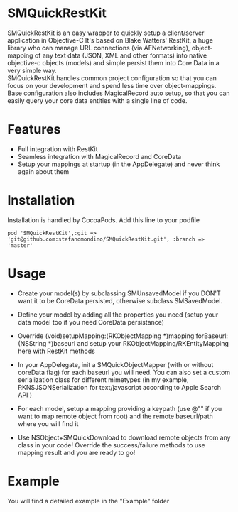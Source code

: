 SMQuickRestKit
==============

SMQuickRestKit is an easy wrapper to quickly setup a client/server application in Objective-C
It's based on Blake Watters' RestKit, a huge library who can manage URL connections (via AFNetworking), object-mapping of any text data (JSON, XML and other formats) into native objective-c objects (models) and simple persist them into Core Data in a very simple way.  
SMQuickRestKit handles common project configuration so that you can focus on your development and spend less time over object-mappings.
Base configuration also includes MagicalRecord auto setup, so that you can easily query your core data entities with a single line of code.

Features
========

*   Full integration with RestKit
*   Seamless integration with MagicalRecord and CoreData
* 	Setup your mappings at startup (in the AppDelegate) and never think again about them

Installation
============

Installation is handled by CocoaPods.
Add this line to your podfile

	pod 'SMQuickRestKit',:git => 'git@github.com:stefanomondino/SMQuickRestKit.git', :branch => 'master'


Usage
=====
*   Create your model(s) by subclassing SMUnsavedModel if you DON'T want it to be CoreData persisted, otherwise subclass SMSavedModel.

*   Define your model by adding all the properties you need (setup your data model too if you need CoreData persistance)

* 	Override (void)setupMapping:(RKObjectMapping *)mapping forBaseurl:(NSString *)baseurl and setup your RKObjectMapping/RKEntityMapping here with RestKit methods

*	In your AppDelegate, init a SMQuickObjectMapper (with or without coreData flag) for each baseurl you will need. You can also set a custom serialization class for different mimetypes (in my example, RKNSJSONSerialization for text/javascript according to Apple Search API )

*	For each model, setup a mapping providing a keypath (use @"" if you want to map remote object from root) and the remote baseurl/path where you will find it

*	Use NSObject+SMQuickDownload to download remote objects from any class in your code! Override the success/failure methods to use mapping result and you are ready to go!


Example
=======

You will find a detailed example in the "Example" folder